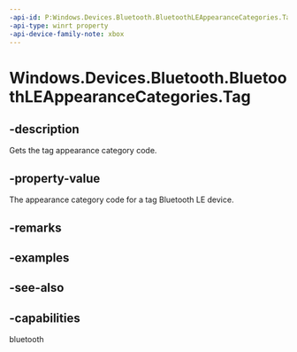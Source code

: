 ```yaml
---
-api-id: P:Windows.Devices.Bluetooth.BluetoothLEAppearanceCategories.Tag
-api-type: winrt property
-api-device-family-note: xbox
---
```


<!-- Property syntax
public ushort Tag { get; }
-->

# Windows.Devices.Bluetooth.BluetoothLEAppearanceCategories.Tag

## -description
Gets the tag appearance category code.

## -property-value
The appearance category code for a tag Bluetooth LE device.

## -remarks

## -examples

## -see-also

## -capabilities
bluetooth
